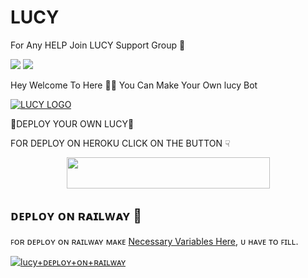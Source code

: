 # LUCY

For Any HELP Join LUCY Support Group 👥

<a href="https://t.me/THANOSOWNER"><img src="https://img.shields.io/badge/Join-Telegram%20Channel-red.svg?logo=Telegram"></a>
<a href="https://t.me/lucyhelp"><img src="https://img.shields.io/badge/Join-Telegram%20Group-blue.svg?logo=telegram"></a>


Hey Welcome To Here 💫💫 You Can Make Your Own lucy Bot


[![LUCY LOGO](https://telegra.ph/file/f846e6a9d9d037b03f2f2.jpg)](https://t.me/LUCY_MANAGER2_BOT )

💞DEPLOY YOUR OWN LUCY💞

FOR DEPLOY ON HEROKU CLICK ON THE BUTTON ☟︎︎︎


<p align="center"><a href="https://heroku.com/deploy?template=https://github.com/mafiarishabh/lucy24">
  <img src="https://img.shields.io/badge/Deploy%20YOUR%20LUCY-black?style=flat&logo=heroku" width="325" height="50.100" /></a></p>



## ᴅᴇᴘʟᴏʏ ᴏɴ ʀᴀɪʟᴡᴀʏ 🚄

ꜰᴏʀ ᴅᴇᴘʟᴏʏ ᴏɴ ʀᴀɪʟᴡᴀʏ ᴍᴀᴋᴇ [Necessary Variables Here](https://github.com/mafiarishabh/lucy24/tree/Umm), ᴜ ʜᴀᴠᴇ ᴛᴏ ꜰɪʟʟ.

[![lucy+ᴅᴇᴘʟᴏʏ+ᴏɴ+ʀᴀɪʟᴡᴀʏ](https://railway.app/button.svg)](https://railway.app/new/template?template=https://github.com/mafiarishabh/lucy24&envs=ALLOW_EXCL,API_HASH,API_ID,ARQ_API,BOT_ID,BOT_USERNAME,CASH_API_KEY,DEL_CMDS,ENV,EVENT_LOGS,JOIN_LOGGER,MONGO_DB_URI,OWNER_ID,OWNER_USERNAME,SQLALCHEMY_DATABASE_URI,STRICT_GBAN,STRING_SESSION,SUPPORT_CHAT,TOKEN)
